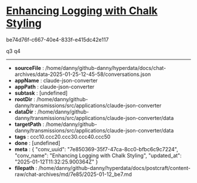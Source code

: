 # [Enhancing Logging with Chalk Styling](https://claude.ai/chat/7e850369-35f7-47ca-8cc0-bfbc6c9c7224)

be74d76f-c667-40e4-833f-e415dc42e117

q3 q4

---

* **sourceFile** : /home/danny/github-danny/hyperdata/docs/chat-archives/data-2025-01-25-12-45-58/conversations.json
* **appName** : claude-json-converter
* **appPath** : claude-json-converter
* **subtask** : [undefined]
* **rootDir** : /home/danny/github-danny/transmissions/src/applications/claude-json-converter
* **dataDir** : /home/danny/github-danny/transmissions/src/applications/claude-json-converter/data
* **targetPath** : /home/danny/github-danny/transmissions/src/applications/claude-json-converter/data
* **tags** : ccc10.ccc20.ccc30.ccc40.ccc50
* **done** : [undefined]
* **meta** : {
  "conv_uuid": "7e850369-35f7-47ca-8cc0-bfbc6c9c7224",
  "conv_name": "Enhancing Logging with Chalk Styling",
  "updated_at": "2025-01-12T11:32:25.900364Z"
}
* **filepath** : /home/danny/github-danny/hyperdata/docs/postcraft/content-raw/chat-archives/md/7e85/2025-01-12_be7.md